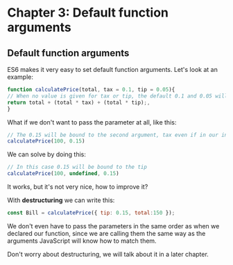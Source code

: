 # Chapter 3: Default function arguments

## Default function arguments

ES6 makes it very easy to set default function arguments. Let's look at an example:

``` javascript
function calculatePrice(total, tax = 0.1, tip = 0.05){
// When no value is given for tax or tip, the default 0.1 and 0.05 will be used 
return total + (total * tax) + (total * tip);,
}
```

What if we don't want to pass the parameter at all, like this:

``` javascript
// The 0.15 will be bound to the second argument, tax even if in our intention it was to set 0.15 as the tip
calculatePrice(100, 0.15)
```

We can solve by doing this:

``` javascript
// In this case 0.15 will be bound to the tip
calculatePrice(100, undefined, 0.15)
```

It works, but it's not very nice, how to improve it?

With **destructuring** we can write this:

``` javascript
const Bill = calculatePrice({ tip: 0.15, total:150 });
```

We don't even have to pass the parameters in the same order as when we declared our function, since we are calling them the same way as the arguments JavaScript will know how to match them.

Don't worry about destructuring, we will talk about it in a later chapter.